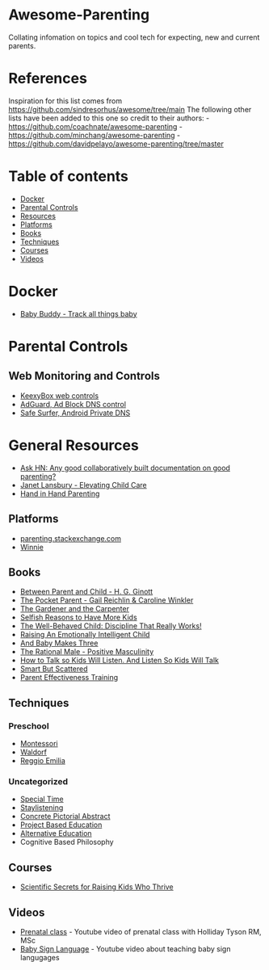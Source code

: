 # Awesome-Parenting
Collating infomation on topics and cool tech for expecting, new and current parents.

# References
Inspiration for this list comes from https://github.com/sindresorhus/awesome/tree/main 
The following other lists have been added to this one so credit to their authors:
-https://github.com/coachnate/awesome-parenting
-https://github.com/minchang/awesome-parenting
-https://github.com/davidpelayo/awesome-parenting/tree/master

# Table of contents

- [Docker](#docker)
- [Parental Controls](#parentalControls)
- [Resources](#resources)
- [Platforms](#plaforms)
- [Books](#books)
- [Techniques](#techniques)
- [Courses](#courses)
- [Videos](#videos)

# Docker
- [Baby Buddy - Track all things baby](https://github.com/linuxserver/docker-babybuddy)

# Parental Controls
## Web Monitoring and Controls
- [KeexyBox web controls](https://keexybox.org/)
- [AdGuard, Ad Block DNS control](https://github.com/AdguardTeam/AdGuardHome)
- [Safe Surfer, Android Private DNS](https://gitlab.com/safesurfer/SafeSurfer-Android)


# General Resources
- [Ask HN: Any good collaboratively built documentation on good parenting?](https://news.ycombinator.com/item?id=17023693)
- [Janet Lansbury - Elevating Child Care](http://www.janetlansbury.com/)
- [Hand in Hand Parenting](https://www.handinhandparenting.org/)

## Platforms
- [parenting.stackexchange.com](https://parenting.stackexchange.com/)
- [Winnie](https://winnie.com/)

## Books
- [Between Parent and Child - H. G. Ginott](https://www.goodreads.com/book/show/256004.Between_Parent_and_Child)
- [The Pocket Parent - Gail Reichlin & Caroline Winkler](https://www.goodreads.com/book/show/581287.The_Pocket_Parent)
- [The Gardener and the Carpenter](https://www.goodreads.com/book/show/28595855-the-gardener-and-the-carpenter)
- [Selfish Reasons to Have More Kids](https://www.goodreads.com/book/show/10266902-selfish-reasons-to-have-more-kids)
- [The Well-Behaved Child: Discipline That Really Works!](https://www.goodreads.com/book/show/6908356-the-well-behaved-child)
- [Raising An Emotionally Intelligent Child](https://www.goodreads.com/book/show/213186.Raising_An_Emotionally_Intelligent_Child)
- [And Baby Makes Three](https://www.goodreads.com/book/show/16083932-and-baby-makes-three)
- [The Rational Male - Positive Masculinity](https://www.goodreads.com/book/show/35832854-the-rational-male---positive-masculinity)
- [How to Talk so Kids Will Listen. And Listen So Kids Will Talk](https://www.goodreads.com/book/show/769016.How_to_Talk_So_Kids_Will_Listen_Listen_So_Kids_Will_Talk)
- [Smart But Scattered](https://www.goodreads.com/book/show/6053700-smart-but-scattered)
- [Parent Effectiveness Training](https://www.goodreads.com/book/show/165548.Parent_Effectiveness_Training)

## Techniques
### Preschool
- [Montessori](https://en.wikipedia.org/wiki/Montessori_education)
- [Waldorf](https://en.wikipedia.org/wiki/Waldorf_education)
- [Reggio Emilia](https://en.wikipedia.org/wiki/Reggio_Emilia_approach)

### Uncategorized
- [Special Time](https://www.handinhandparenting.org/article/how-special-time-makes-children-content/)
- [Staylistening](https://www.handinhandparenting.org/article/what-to-say-during-staylistening/)
- [Concrete Pictorial Abstract](https://mathsnoproblem.com/en/the-maths/teaching-methods/concrete-pictorial-abstract/)
- [Project Based Education](https://en.wikipedia.org/wiki/Project-based_learning)
- [Alternative Education](https://en.wikipedia.org/wiki/Alternative_education)
- Cognitive Based Philosophy

## Courses
- [Scientific Secrets for Raising Kids Who Thrive](https://www.thegreatcourses.com/courses/scientific-secrets-for-raising-kids-who-thrive.html)

## Videos
- [Prenatal class](https://www.youtube.com/watch?v=j7YucfJuziU) - Youtube video of prenatal class with Holliday Tyson RM, MSc
- [Baby Sign Language](https://www.youtube.com/watch?v=UVKnVPRklCc) - Youtube video about teaching baby sign langugages

